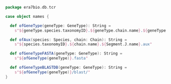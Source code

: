 
```scala
package era7bio.db.tcr

case object names {

  def ofGeneType(geneType: GeneType): String =
    s"${geneType.species.taxonomyID}.${geneType.chain.name}.${geneType.segment.name}"

  def ofAux(species: Species, chain: Chain): String =
    s"${species.taxonomyID}.${chain.name}.${Segment.J.name}.aux"

  def ofGeneTypeFASTA(geneType: GeneType): String =
    s"${ofGeneType(geneType)}.fasta"

  def ofGeneTypeBLASTDB(geneType: GeneType): String =
    s"${ofGeneType(geneType)}/blast/"
}

```




[test/scala/humanTRA.scala]: ../../test/scala/humanTRA.scala.md
[test/scala/outputData.scala]: ../../test/scala/outputData.scala.md
[test/scala/dataGeneration.scala]: ../../test/scala/dataGeneration.scala.md
[test/scala/genericTests.scala]: ../../test/scala/genericTests.scala.md
[test/scala/inputData.scala]: ../../test/scala/inputData.scala.md
[test/scala/io.scala]: ../../test/scala/io.scala.md
[test/scala/humanTRB.scala]: ../../test/scala/humanTRB.scala.md
[main/scala/package.scala]: package.scala.md
[main/scala/model.scala]: model.scala.md
[main/scala/names.scala]: names.scala.md
[main/scala/data.scala]: data.scala.md